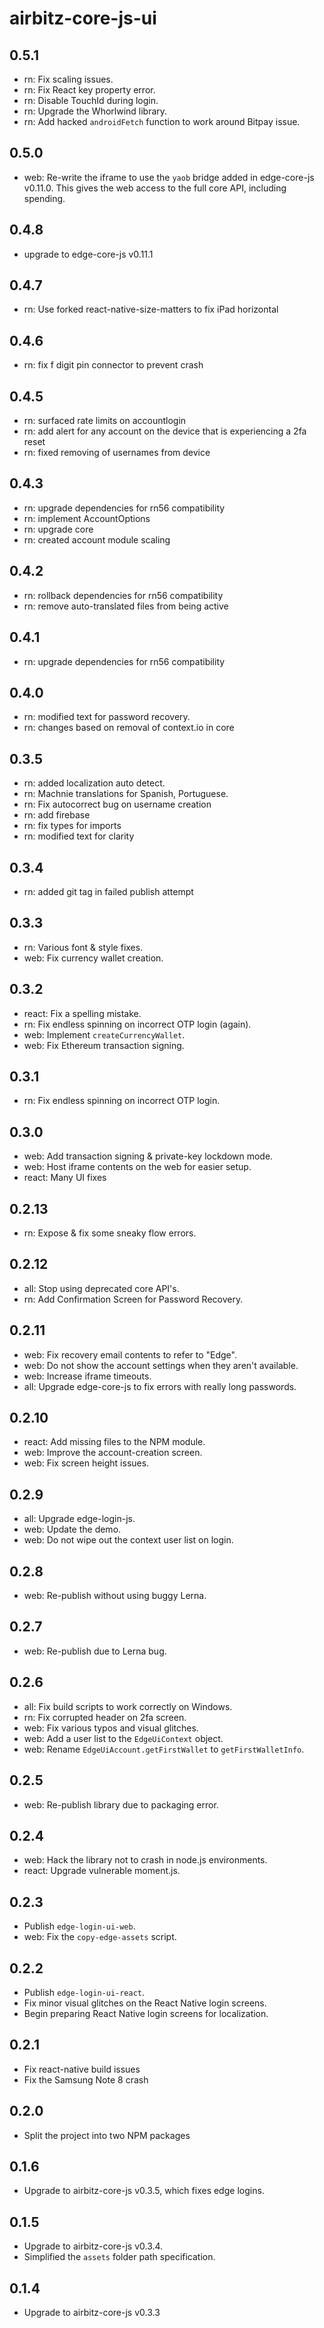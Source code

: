 # airbitz-core-js-ui

## 0.5.1

* rn: Fix scaling issues.
* rn: Fix React key property error.
* rn: Disable TouchId during login.
* rn: Upgrade the Whorlwind library.
* rn: Add hacked `androidFetch` function to work around Bitpay issue.

## 0.5.0

* web: Re-write the iframe to use the `yaob` bridge added in edge-core-js v0.11.0. This gives the web access to the full core API, including spending.

## 0.4.8

* upgrade to edge-core-js v0.11.1

## 0.4.7

* rn: Use forked react-native-size-matters to fix iPad horizontal

## 0.4.6

* rn: fix f digit pin connector to prevent crash

## 0.4.5

* rn: surfaced rate limits on accountlogin
* rn: add alert for any account on the device that is experiencing a 2fa reset
* rn: fixed removing of usernames from device

## 0.4.3

* rn: upgrade dependencies for rn56 compatibility
* rn: implement AccountOptions
* rn: upgrade core
* rn: created account module scaling

## 0.4.2

* rn: rollback dependencies for rn56 compatibility
* rn: remove auto-translated files from being active

## 0.4.1

* rn: upgrade dependencies for rn56 compatibility

## 0.4.0

* rn: modified text for password recovery.
* rn: changes based on removal of context.io in core

## 0.3.5

* rn: added localization auto detect.
* rn: Machnie translations for Spanish, Portuguese.
* rn: Fix autocorrect bug on username creation
* rn: add firebase
* rn: fix types for imports
* rn: modified text for clarity

## 0.3.4

* rn: added git tag in failed publish attempt

## 0.3.3

* rn: Various font & style fixes.
* web: Fix currency wallet creation.

## 0.3.2

* react: Fix a spelling mistake.
* rn: Fix endless spinning on incorrect OTP login (again).
* web: Implement `createCurrencyWallet`.
* web: Fix Ethereum transaction signing.

## 0.3.1

* rn: Fix endless spinning on incorrect OTP login.

## 0.3.0

* web: Add transaction signing & private-key lockdown mode.
* web: Host iframe contents on the web for easier setup.
* react: Many UI fixes

## 0.2.13

* rn: Expose & fix some sneaky flow errors.

## 0.2.12

* all: Stop using deprecated core API's.
* rn: Add Confirmation Screen for Password Recovery.

## 0.2.11

* web: Fix recovery email contents to refer to "Edge".
* web: Do not show the account settings when they aren't available.
* web: Increase iframe timeouts.
* all: Upgrade edge-core-js to fix errors with really long passwords.

## 0.2.10

* react: Add missing files to the NPM module.
* web: Improve the account-creation screen.
* web: Fix screen height issues.

## 0.2.9

* all: Upgrade edge-login-js.
* web: Update the demo.
* web: Do not wipe out the context user list on login.

## 0.2.8

* web: Re-publish without using buggy Lerna.

## 0.2.7

* web: Re-publish due to Lerna bug.

## 0.2.6

* all: Fix build scripts to work correctly on Windows.
* rn: Fix corrupted header on 2fa screen.
* web: Fix various typos and visual glitches.
* web: Add a user list to the `EdgeUiContext` object.
* web: Rename `EdgeUiAccount.getFirstWallet` to `getFirstWalletInfo`.

## 0.2.5

* web: Re-publish library due to packaging error.

## 0.2.4

* web: Hack the library not to crash in node.js environments.
* react: Upgrade vulnerable moment.js.

## 0.2.3

* Publish `edge-login-ui-web`.
* web: Fix the `copy-edge-assets` script.

## 0.2.2

* Publish `edge-login-ui-react`.
* Fix minor visual glitches on the React Native login screens.
* Begin preparing React Native login screens for localization.

## 0.2.1

* Fix react-native build issues
* Fix the Samsung Note 8 crash

## 0.2.0

* Split the project into two NPM packages

## 0.1.6

* Upgrade to airbitz-core-js v0.3.5, which fixes edge logins.

## 0.1.5

* Upgrade to airbitz-core-js v0.3.4.
* Simplified the `assets` folder path specification.

## 0.1.4

* Upgrade to airbitz-core-js v0.3.3
